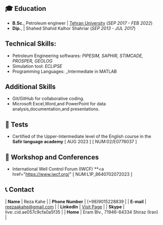 ## 🎓 Education

- **B.Sc.**, Petroleum engineer	| <a href="https://ut.ac.ir/fa" target="_blank">Tehran University</a> (_SEP 2017 - FEB 2022_)	 			        		
- **Dip.**, |  Shahed Shahid Kalhor Shahriar (_SEP 2013 - JUL 2017_)



## Technical Skills:

- Petroleum Engineering softwares: _PIPESIM, SAPHIR, STIMCADE, PROSPER, GEOLOG_
- Simulation tool: _ECLIPSE_
- Programming Languages: _Intermediate in MATLAB
  


## Additional Skills
  
- Git/GitHub for collaborative coding.
- Microsoft Excel,Word,and PowerPoint for data analysis,documentation,and presentations.



## 📃 Tests
- Certified of the Upper-Intermediate level of the English course in the **Safir language academy** [ AUG 2023 ] [ NUM:02/E0776037 ]



## 🎤 Workshop and Conferences

- International Well Control Forum (IWCF) **<a href="https://www.iwcf.org/" [ NUM:L1P_8640702072023 ]



## 📞 Contact

| **Name**   | Reza Kahe | 
| **Phone Number**   | (+98)9015228839 | 
| **E-mail**   | <a href="mailto:reezaakahe@gmail.com">reezaakahe@gmail.com</a> | 
| **LinkedIn**   | <a href="https://www.linkedin.com/in/mahmadi79" target="_blank">Visit Page</a> | 
| **Skype**   | live:.cid.ae057c9cfa0a5f35 | 
| **Home**   | Eram Blv., 71946-84334 Shiraz (Iran) | 
